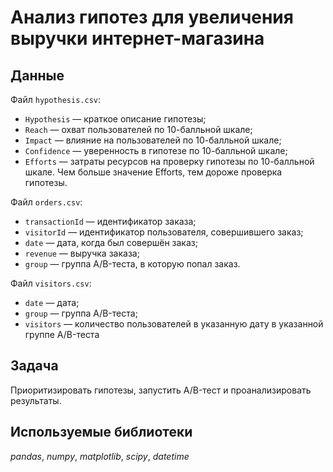 # Анализ гипотез для увеличения выручки интернет-магазина


## Данные

Файл `hypothesis.csv`:
* `Hypothesis` — краткое описание гипотезы;
* `Reach` — охват пользователей по 10-балльной шкале;
* `Impact` — влияние на пользователей по 10-балльной шкале;
* `Confidence` — уверенность в гипотезе по 10-балльной шкале;
* `Efforts` — затраты ресурсов на проверку гипотезы по 10-балльной шкале. Чем больше значение Efforts, тем дороже проверка гипотезы.

Файл `orders.csv`:
* `transactionId` — идентификатор заказа;
* `visitorId` — идентификатор пользователя, совершившего заказ;
* `date` — дата, когда был совершён заказ;
* `revenue` — выручка заказа;
* `group` — группа A/B-теста, в которую попал заказ.

Файл `visitors.csv`:
* `date` — дата;
* `group` — группа A/B-теста;
* `visitors` — количество пользователей в указанную дату в указанной группе A/B-теста

## Задача

Приоритизировать гипотезы, запустить A/B-тест и проанализировать результаты. 


## Используемые библиотеки
*pandas*, *numpy*, *matplotlib*, *scipy*, *datetime*
